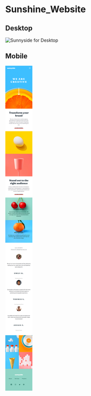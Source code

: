 # Sunshine_Website
## Desktop

![Sunnyside for Desktop](/Sunshine_Website_desktop.png)

## Mobile

![Sunnyside for Desktop](/Sunshine_website_mobile.png)
